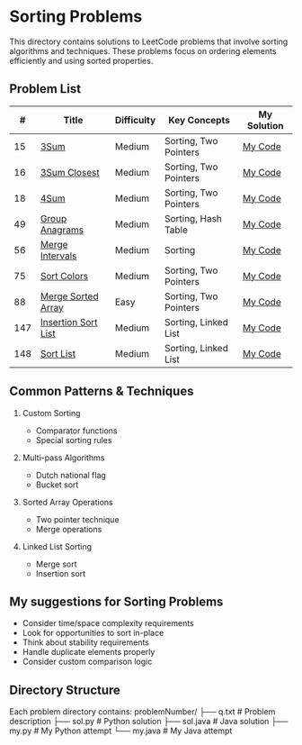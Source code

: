 # Sorting Problems
This directory contains solutions to LeetCode problems that involve sorting algorithms and techniques. These problems focus on ordering elements efficiently and using sorted properties.

## Problem List
| # | Title | Difficulty | Key Concepts | My Solution |
|---|-------|------------|--------------|-------------|
| 15 | [3Sum](https://leetcode.com/problems/3sum/) | Medium | Sorting, Two Pointers |[My Code](https://github.com/ArmanBehnam/Leetcode/tree/main/sorting/15) |
| 16 | [3Sum Closest](https://leetcode.com/problems/3sum-closest/) | Medium | Sorting, Two Pointers |[My Code](https://github.com/ArmanBehnam/Leetcode/tree/main/sorting/16) |
| 18 | [4Sum](https://leetcode.com/problems/4sum/) | Medium | Sorting, Two Pointers |[My Code](https://github.com/ArmanBehnam/Leetcode/tree/main/sorting/18) |
| 49 | [Group Anagrams](https://leetcode.com/problems/group-anagrams/) | Medium | Sorting, Hash Table |[My Code](https://github.com/ArmanBehnam/Leetcode/tree/main/sorting/49) |
| 56 | [Merge Intervals](https://leetcode.com/problems/merge-intervals/) | Medium | Sorting |[My Code](https://github.com/ArmanBehnam/Leetcode/tree/main/sorting/56) |
| 75 | [Sort Colors](https://leetcode.com/problems/sort-colors/) | Medium | Sorting, Two Pointers |[My Code](https://github.com/ArmanBehnam/Leetcode/tree/main/sorting/75) |
| 88 | [Merge Sorted Array](https://leetcode.com/problems/merge-sorted-array/) | Easy | Sorting, Two Pointers |[My Code](https://github.com/ArmanBehnam/Leetcode/tree/main/sorting/88) |
| 147 | [Insertion Sort List](https://leetcode.com/problems/insertion-sort-list/) | Medium | Sorting, Linked List |[My Code](https://github.com/ArmanBehnam/Leetcode/tree/main/sorting/147) |
| 148 | [Sort List](https://leetcode.com/problems/sort-list/) | Medium | Sorting, Linked List |[My Code](https://github.com/ArmanBehnam/Leetcode/tree/main/sorting/148) |

## Common Patterns & Techniques
1. Custom Sorting
   - Comparator functions
   - Special sorting rules

2. Multi-pass Algorithms
   - Dutch national flag
   - Bucket sort

3. Sorted Array Operations
   - Two pointer technique
   - Merge operations

4. Linked List Sorting
   - Merge sort
   - Insertion sort

## My suggestions for Sorting Problems
- Consider time/space complexity requirements
- Look for opportunities to sort in-place
- Think about stability requirements
- Handle duplicate elements properly
- Consider custom comparison logic

## Directory Structure
Each problem directory contains:
problemNumber/
├── q.txt          # Problem description
├── sol.py         # Python solution
├── sol.java       # Java solution
├── my.py          # My Python attempt
└── my.java        # My Java attempt
